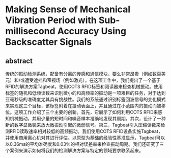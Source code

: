 # Making Sense of Mechanical Vibration Period with Sub-millisecond Accuracy Using Backscatter Signals
## abstract
传统的振动检测系统，配备有分离的传感和通信模块，要么非常昂贵（例如数百美元）和/或遭受遮挡和窄视场（例如激光）。在这项工作中，我们提出了一个基于RFID的解决方案Tagbeat，使用COTS RFID标签和阅读器来检查机械振动。使用标签的随机和低频读数来识别微小的和高频率的振动是一项艰巨的任务，对于达到亚毫秒级的准确度尤其具有挑战性。我们的系统通过识别标签回波信号的变化模式来实现这三个目标，该标签附着在振动表面上，并且通过在小范围内的振动而被移位。这项工作介绍了三个主要的创新。首先，它展示了如何利用COTS RFID来感知机械振动，并用少量的短时间和噪音样本准确地发现其周期。其次，设计了一种新的数字显微镜来放大微振动引起的微弱信号。第三，Tagbeat引入压缩读数来检测RFID读取速率相对较低的高频振动。我们使用COTS RFID设备实施Tagbeat，并使用商用离心机对其进行评估。以原型为基础的经验性基准显示，Tagbeat可以以0.36ms的平均准确度和0.03％的相对误差率来检查振动周期。我们还研究了三个案例来演示如何将我们的检测解决方案与特定的领域要求联系起来。
##
##
